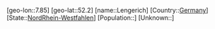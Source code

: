 ﻿---
location: [52.2,7.85]
type: City
tags:
- geo/City


SpocWebEntityId: 31936
isDeleted: false
confidential: public

---
[geo-lon::7.85]
[geo-lat::52.2]
[name::Lengerich]
[Country::[Germany](geo/Continent/Europe/Germany.md)]
[State::[NordRhein-Westfahlen](NordRhein-Westfahlen)]
[Population::]
[Unknown::]

